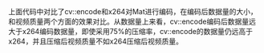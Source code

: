 上面代码中对比了cv::encode和x264对Mat进行编码，在编码后数据量的大小，和视频质量两个方面的效果对比。从数据量上来看，cv::encode编码后数据量远大于x264编码数据量，即使采用75%的压缩率，cv::encode的数据量仍远高于x264，并且压缩后视频质量不如x264压缩后视频质量。


